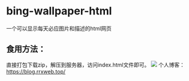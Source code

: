 # bing-wallpaper-html
一个可以显示每天必应图片和描述的html网页
## 食用方法：
直接打包下载zip，解压到服务器，访问index.html文件即可。
![](https://bing.zhanglintc.co/?daysAgo=0)
个人博客：https://blog.rrxweb.top/
